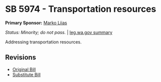 # SB 5974 - Transportation resources
**Primary Sponsor:** [Marko Liias](/person/leg/marko.liias.md)

*Status: Minority; do not pass.* | [leg.wa.gov summary](https://app.leg.wa.gov/billsummary?BillNumber=5974&Year=2021)

Addressing transportation resources.

## Revisions
* [Original Bill](1/)
* [Substitute Bill](S/)